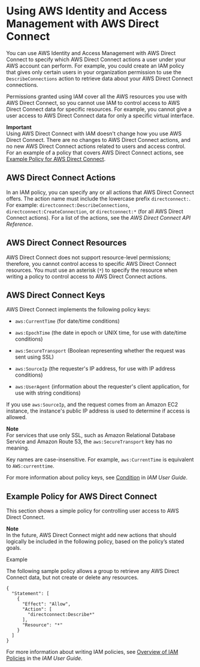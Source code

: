 # Using AWS Identity and Access Management with AWS Direct Connect<a name="using_iam"></a>

You can use AWS Identity and Access Management with AWS Direct Connect to specify which AWS Direct Connect actions a user under your AWS account can perform\. For example, you could create an IAM policy that gives only certain users in your organization permission to use the `DescribeConnections` action to retrieve data about your AWS Direct Connect connections\.

Permissions granted using IAM cover all the AWS resources you use with AWS Direct Connect, so you cannot use IAM to control access to AWS Direct Connect data for specific resources\. For example, you cannot give a user access to AWS Direct Connect data for only a specific virtual interface\.

**Important**  
Using AWS Direct Connect with IAM doesn't change how you use AWS Direct Connect\. There are no changes to AWS Direct Connect actions, and no new AWS Direct Connect actions related to users and access control\. For an example of a policy that covers AWS Direct Connect actions, see [Example Policy for AWS Direct Connect](#example_policy)\.

## AWS Direct Connect Actions<a name="actions"></a>

In an IAM policy, you can specify any or all actions that AWS Direct Connect offers\. The action name must include the lowercase prefix `directconnect:`\. For example: `directconnect:DescribeConnections`, `directconnect:CreateConnection`, or `directconnect:*` \(for all AWS Direct Connect actions\)\. For a list of the actions, see the *AWS Direct Connect API Reference*\.

## AWS Direct Connect Resources<a name="iam-dx-resources"></a>

AWS Direct Connect does not support resource\-level permissions; therefore, you cannot control access to specific AWS Direct Connect resources\. You must use an asterisk \(`*`\) to specify the resource when writing a policy to control access to AWS Direct Connect actions\. 

## AWS Direct Connect Keys<a name="keys"></a>

AWS Direct Connect implements the following policy keys:

+ `aws:CurrentTime` \(for date/time conditions\)

+ `aws:EpochTime` \(the date in epoch or UNIX time, for use with date/time conditions\)

+ `aws:SecureTransport` \(Boolean representing whether the request was sent using SSL\)

+ `aws:SourceIp` \(the requester's IP address, for use with IP address conditions\)

+ `aws:UserAgent` \(information about the requester's client application, for use with string conditions\)

If you use `aws:SourceIp`, and the request comes from an Amazon EC2 instance, the instance's public IP address is used to determine if access is allowed\.

**Note**  
For services that use only SSL, such as Amazon Relational Database Service and Amazon Route 53, the `aws:SecureTransport` key has no meaning\.

Key names are case\-insensitive\. For example, `aws:CurrentTime` is equivalent to `AWS:currenttime`\.

For more information about policy keys, see [Condition](http://docs.aws.amazon.com/IAM/latest/UserGuide/AccessPolicyLanguage_ElementDescriptions.html#Condition) in *IAM User Guide*\.

## Example Policy for AWS Direct Connect<a name="example_policy"></a>

This section shows a simple policy for controlling user access to AWS Direct Connect\.

**Note**  
In the future, AWS Direct Connect might add new actions that should logically be included in the following policy, based on the policy’s stated goals\.

Example

The following sample policy allows a group to retrieve any AWS Direct Connect data, but not create or delete any resources\.

```
{
  "Statement": [
    {
      "Effect": "Allow",
      "Action": [
        "directconnect:Describe*"
      ],
      "Resource": "*"
    }
  ]
}
```

For more information about writing IAM policies, see [Overview of IAM Policies](http://docs.aws.amazon.com/IAM/latest/UserGuide/access_policies.html) in the *IAM User Guide*\.